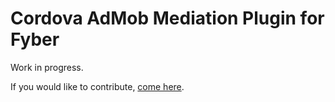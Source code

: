 # Cordova AdMob Mediation Plugin for Fyber

Work in progress.

If you would like to contribute, [come here](https://github.com/rehy/cordova-admob-mediation).
